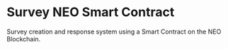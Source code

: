 # Survey NEO Smart Contract
Survey creation and response system using a Smart Contract on the NEO Blockchain.
